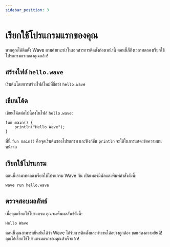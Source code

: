 ```yaml
---
sidebar_position: 3
---
```


# เรียกใช้โปรแกรมแรกของคุณ
หากคุณได้ติดตั้ง Wave ตามคำแนะนำในเอกสารการติดตั้งก่อนหน้านี้ ตอนนี้ก็ถึงเวลาทดลองเรียกใช้โปรแกรมแรกของคุณแล้ว!

## สร้างไฟล์ `hello.wave`
เริ่มต้นโดยการสร้างไฟล์ใหม่ที่ชื่อว่า `hello.wave`

## เขียนโค้ด
เขียนโค้ดต่อไปนี้ลงในไฟล์ `hello.wave`:

```wave
fun main() {
    println("Hello Wave");
}
```

ที่นี่ `fun main()` คือจุดเริ่มต้นของโปรแกรม และฟังก์ชัน `println` จะใช้ในการแสดงข้อความบนหน้าจอ

## เรียกใช้โปรแกรม
ตอนนี้เรามาทดลองเรียกใช้โปรแกรม Wave กัน เปิดเทอร์มินัลและพิมพ์คำสั่งดังนี้:

```bash
wave run hello.wave
```

## ตรวจสอบผลลัพธ์
เมื่อคุณเรียกใช้โปรแกรม คุณจะเห็นผลลัพธ์ดังนี้:

```
Hello Wave
```

ตอนนี้คุณสามารถยืนยันได้ว่า Wave ได้รับการติดตั้งและทำงานได้อย่างถูกต้อง ขอแสดงความยินดี! คุณได้เรียกใช้โปรแกรมแรกของคุณสำเร็จแล้ว!
